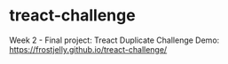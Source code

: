 # treact-challenge
Week 2 - Final project: Treact Duplicate Challenge 
Demo: https://frostjelly.github.io/treact-challenge/ 
